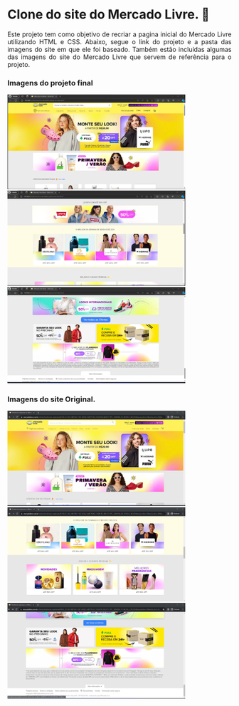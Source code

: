 # Clone do site do Mercado Livre. 🛒 
<p align="justify">Este projeto tem como objetivo de recriar a pagina inicial do Mercado Livre utilizando HTML e CSS. Abaixo, segue o link do projeto e a pasta das imagens do site em que ele foi baseado. Também estão incluídas algumas das imagens do site do Mercado Livre que servem de referência para o projeto.</p>

<div>
  <h3>Imagens do projeto final</h3>
  <img src="ImagemDoProjeto/HomePage1.png"  width="400">
  <img src="ImagemDoProjeto/HomePage2.png" width="400">
  <img src="ImagemDoProjeto/HomePage3.png "  width="400">
</div>
<div>
  <h3>Imagens do site Original.</h3>
  <img src="ImagemDoSite/Mercado Livre - Homepage1.jpg"  width="400">
  <img src="ImagemDoSite/Mercado Livre - Homepage4.jpg " width="400">
  <img src="ImagemDoSite/Mercado Livre - Homepage8.jpg "  width="400">
</div>

